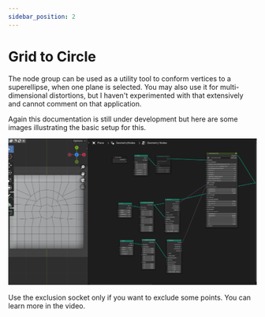 ```yaml
---
sidebar_position: 2
---
```


# Grid to Circle
The node group can be used as a utility tool to conform vertices to a superellipse, when one plane is selected. You may also use it for multi-dimensional distortions, but I haven't experimented with that extensively and cannot comment on that application.

Again this documentation is still under development but here are some images illustrating the basic setup for this.

![Grid to circle](../tutorials/img/grid_to_circle.png)

Use the exclusion socket only if you want to exclude some points. You can learn more in the video.